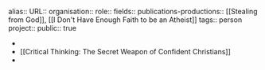 alias::
URL::
organisation::
role::
fields::
publications-productions:: [[Stealing from God]], [[I Don't Have Enough Faith to be an Atheist]] 
tags:: person
project::
public:: true

-
- [[Critical Thinking: The Secret Weapon of Confident Christians]]
-